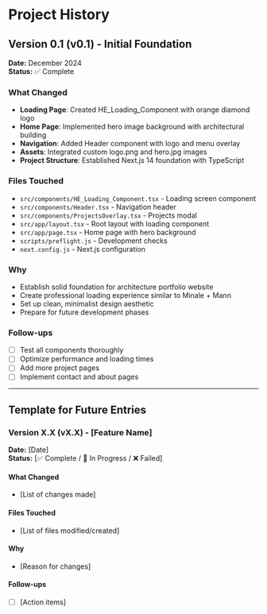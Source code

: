 # Project History

## Version 0.1 (v0.1) - Initial Foundation
**Date:** December 2024  
**Status:** ✅ Complete

### What Changed
- **Loading Page**: Created HE_Loading_Component with orange diamond logo
- **Home Page**: Implemented hero image background with architectural building
- **Navigation**: Added Header component with logo and menu overlay
- **Assets**: Integrated custom logo.png and hero.jpg images
- **Project Structure**: Established Next.js 14 foundation with TypeScript

### Files Touched
- `src/components/HE_Loading_Component.tsx` - Loading screen component
- `src/components/Header.tsx` - Navigation header
- `src/components/ProjectsOverlay.tsx` - Projects modal
- `src/app/layout.tsx` - Root layout with loading component
- `src/app/page.tsx` - Home page with hero background
- `scripts/preflight.js` - Development checks
- `next.config.js` - Next.js configuration

### Why
- Establish solid foundation for architecture portfolio website
- Create professional loading experience similar to Minale + Mann
- Set up clean, minimalist design aesthetic
- Prepare for future development phases

### Follow-ups
- [ ] Test all components thoroughly
- [ ] Optimize performance and loading times
- [ ] Add more project pages
- [ ] Implement contact and about pages

---

## Template for Future Entries

### Version X.X (vX.X) - [Feature Name]
**Date:** [Date]  
**Status:** [✅ Complete / 🚧 In Progress / ❌ Failed]

#### What Changed
- [List of changes made]

#### Files Touched
- [List of files modified/created]

#### Why
- [Reason for changes]

#### Follow-ups
- [ ] [Action items]
